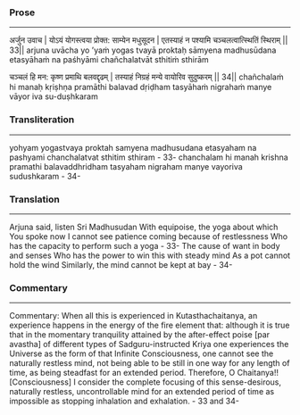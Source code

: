### Prose 
 --- 
अर्जुन उवाच |
योऽयं योगस्त्वया प्रोक्त: साम्येन मधुसूदन |
एतस्याहं न पश्यामि चञ्चलत्वात्स्थितिं स्थिराम् || 33||
arjuna uvācha
yo ’yaṁ yogas tvayā proktaḥ sāmyena madhusūdana
etasyāhaṁ na paśhyāmi chañchalatvāt sthitiṁ sthirām

चञ्चलं हि मन: कृष्ण प्रमाथि बलवद्दृढम् |
तस्याहं निग्रहं मन्ये वायोरिव सुदुष्करम् || 34||
chañchalaṁ hi manaḥ kṛiṣhṇa pramāthi balavad dṛiḍham
tasyāhaṁ nigrahaṁ manye vāyor iva su-duṣhkaram

### Transliteration 
 --- 
yohyam yogastvaya proktah samyena madhusudana etasyaham na pashyami chanchalatvat sthitim sthiram - 33- chanchalam hi manah krishna pramathi balavaddhridham tasyaham nigraham manye vayoriva sudushkaram - 34-

### Translation 
 --- 
Arjuna said, listen Sri Madhusudan With equipoise, the yoga about which You spoke now I cannot see patience coming because of restlessness Who has the capacity to perform such a yoga - 33- The cause of want in body and senses Who has the power to win this with steady mind As a pot cannot hold the wind Similarly, the mind cannot be kept at bay - 34-

### Commentary 
 --- 
Commentary: When all this is experienced in Kutasthachaitanya, an experience happens in the energy of the fire element that: although it is true that in the momentary tranquility attained by the after-effect poise [par avastha] of different types of Sadguru-instructed Kriya one experiences the Universe as the form of that Infinite Consciousness, one cannot see the naturally restless mind, not being able to be still in one way for any length of time, as being steadfast for an extended period. Therefore, O Chaitanya!! [Consciousness] I consider the complete focusing of this sense-desirous, naturally restless, uncontrollable mind for an extended period of time as impossible as stopping inhalation and exhalation. - 33 and 34-